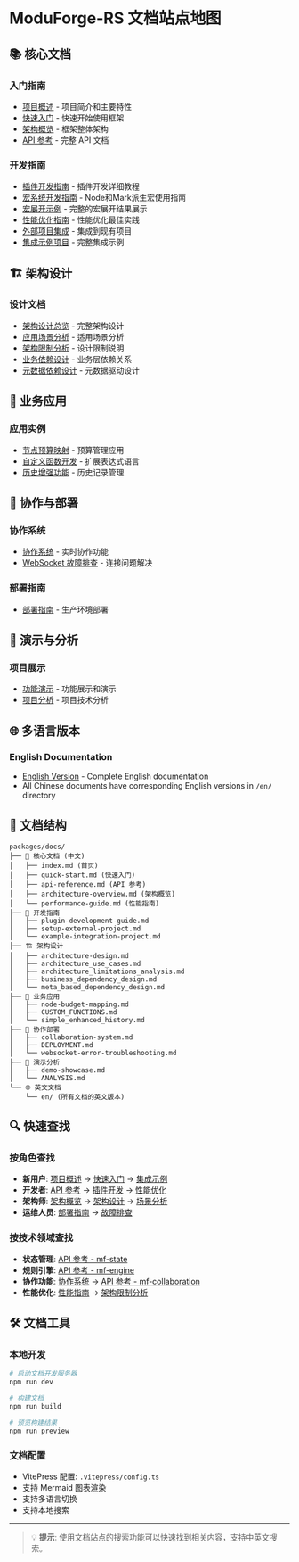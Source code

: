 # ModuForge-RS 文档站点地图

## 📚 核心文档

### 入门指南
- [项目概述](/) - 项目简介和主要特性
- [快速入门](/quick-start) - 快速开始使用框架
- [架构概览](/architecture-overview) - 框架整体架构
- [API 参考](/api-reference) - 完整 API 文档

### 开发指南
- [插件开发指南](/plugin-development-guide) - 插件开发详细教程
- [宏系统开发指南](/macro-system-guide) - Node和Mark派生宏使用指南
- [宏展开示例](/macro-expansion-example) - 完整的宏展开结果展示
- [性能优化指南](/performance-guide) - 性能优化最佳实践
- [外部项目集成](/setup-external-project) - 集成到现有项目
- [集成示例项目](/example-integration-project) - 完整集成示例

## 🏗️ 架构设计

### 设计文档
- [架构设计总览](/architecture-design) - 完整架构设计
- [应用场景分析](/architecture_use_cases) - 适用场景分析
- [架构限制分析](/architecture_limitations_analysis) - 设计限制说明
- [业务依赖设计](/business_dependency_design) - 业务层依赖关系
- [元数据依赖设计](/meta_based_dependency_design) - 元数据驱动设计

## 💼 业务应用

### 应用实例
- [节点预算映射](/node-budget-mapping) - 预算管理应用
- [自定义函数开发](/CUSTOM_FUNCTIONS) - 扩展表达式语言
- [历史增强功能](/simple_enhanced_history) - 历史记录管理

## 🤝 协作与部署

### 协作系统
- [协作系统](/collaboration-system) - 实时协作功能
- [WebSocket 故障排查](/websocket-error-troubleshooting) - 连接问题解决

### 部署指南
- [部署指南](/DEPLOYMENT) - 生产环境部署

## 🎯 演示与分析

### 项目展示
- [功能演示](/demo-showcase) - 功能展示和演示
- [项目分析](/ANALYSIS) - 项目技术分析

## 🌐 多语言版本

### English Documentation
- [English Version](/en/) - Complete English documentation
- All Chinese documents have corresponding English versions in `/en/` directory

## 📁 文档结构

```
packages/docs/
├── 📄 核心文档 (中文)
│   ├── index.md (首页)
│   ├── quick-start.md (快速入门)
│   ├── api-reference.md (API 参考)
│   ├── architecture-overview.md (架构概览)
│   └── performance-guide.md (性能指南)
├── 🔧 开发指南
│   ├── plugin-development-guide.md
│   ├── setup-external-project.md
│   └── example-integration-project.md
├── 🏗️ 架构设计
│   ├── architecture-design.md
│   ├── architecture_use_cases.md
│   ├── architecture_limitations_analysis.md
│   ├── business_dependency_design.md
│   └── meta_based_dependency_design.md
├── 💼 业务应用
│   ├── node-budget-mapping.md
│   ├── CUSTOM_FUNCTIONS.md
│   └── simple_enhanced_history.md
├── 🤝 协作部署
│   ├── collaboration-system.md
│   ├── DEPLOYMENT.md
│   └── websocket-error-troubleshooting.md
├── 🎯 演示分析
│   ├── demo-showcase.md
│   └── ANALYSIS.md
└── 🌐 英文文档
    └── en/ (所有文档的英文版本)
```

## 🔍 快速查找

### 按角色查找
- **新用户**: [项目概述](/) → [快速入门](/quick-start) → [集成示例](/example-integration-project)
- **开发者**: [API 参考](/api-reference) → [插件开发](/plugin-development-guide) → [性能优化](/performance-guide)
- **架构师**: [架构概览](/architecture-overview) → [架构设计](/architecture-design) → [场景分析](/architecture_use_cases)
- **运维人员**: [部署指南](/DEPLOYMENT) → [故障排查](/websocket-error-troubleshooting)

### 按技术领域查找
- **状态管理**: [API 参考 - mf-state](/api-reference#mf-state-api)
- **规则引擎**: [API 参考 - mf-engine](/api-reference#mf-engine-api)
- **协作功能**: [协作系统](/collaboration-system) → [API 参考 - mf-collaboration](/api-reference#mf-collaboration-api)
- **性能优化**: [性能指南](/performance-guide) → [架构限制分析](/architecture_limitations_analysis)

## 🛠️ 文档工具

### 本地开发
```bash
# 启动文档开发服务器
npm run dev

# 构建文档
npm run build

# 预览构建结果
npm run preview
```

### 文档配置
- VitePress 配置: `.vitepress/config.ts`
- 支持 Mermaid 图表渲染
- 支持多语言切换
- 支持本地搜索

---

> 💡 **提示**: 使用文档站点的搜索功能可以快速找到相关内容，支持中英文搜索。